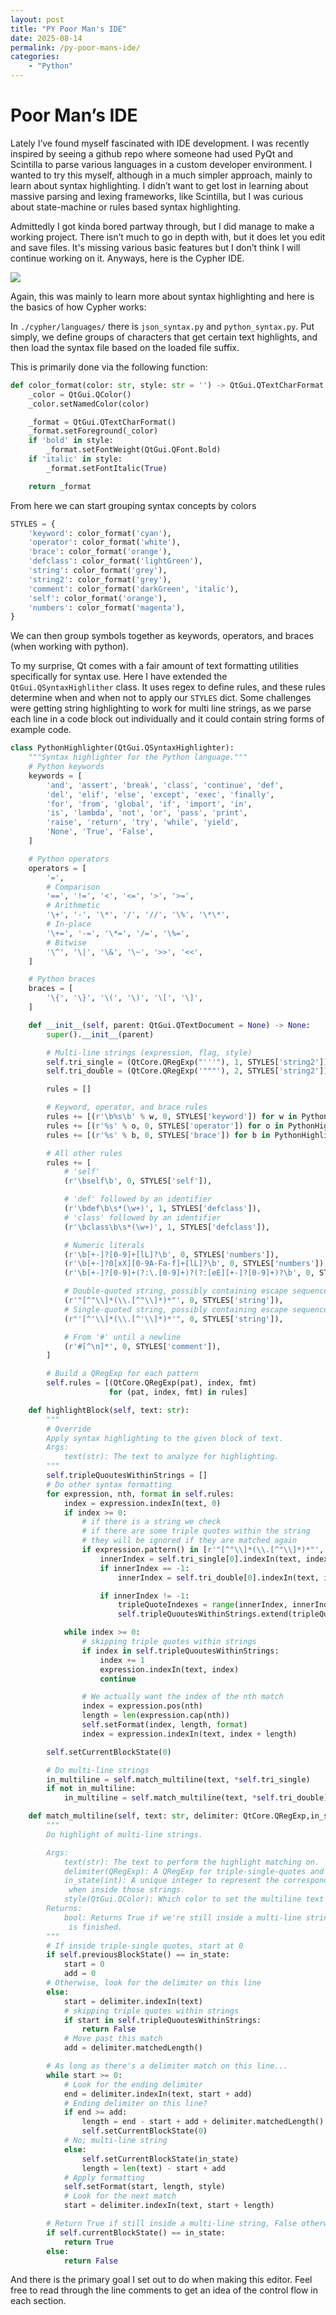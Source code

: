 ```yaml
---
layout: post
title: "PY Poor Man's IDE"
date: 2025-08-14
permalink: /py-poor-mans-ide/
categories:
    - "Python"
---
```


# Poor Man’s IDE

Lately I’ve found myself fascinated with IDE development. I was recently inspired by seeing a github repo where someone had used PyQt and Scintilla to parse various languages in a custom developer environment. I wanted to try this myself, although in a much simpler approach, mainly to learn about syntax highlighting. I didn’t want to get lost in learning about massive parsing and lexing frameworks, like Scintilla, but I was curious about state-machine or rules based syntax highlighting.

Admittedly I got kinda bored partway through, but I did manage to make a working project. There isn’t much to go in depth with, but it does let you edit and save files. It's missing various basic features but I don’t think I will continue working on it. Anyways, here is the Cypher IDE.

<img src="https://camo.githubusercontent.com/29e99033c10b6bb16cbdbd73636532a133ecf466be45b9aad4918fe6f26804d9/68747470733a2f2f692e696d6775722e636f6d2f664c666c4355362e706e67">

Again, this was mainly to learn more about syntax highlighting and here is the basics of how Cypher works:

In `./cypher/languages/` there is `json_syntax.py` and `python_syntax.py`. Put simply, we define groups of characters that get certain text highlights, and then load the syntax file based on the loaded file suffix.

This is primarily done via the following function:

```python
def color_format(color: str, style: str = '') -> QtGui.QTextCharFormat:
    _color = QtGui.QColor()
    _color.setNamedColor(color)

    _format = QtGui.QTextCharFormat()
    _format.setForeground(_color)
    if 'bold' in style:
        _format.setFontWeight(QtGui.QFont.Bold)
    if 'italic' in style:
        _format.setFontItalic(True)

    return _format
```

From here we can start grouping syntax concepts by colors

```python
STYLES = {
    'keyword': color_format('cyan'),
    'operator': color_format('white'),
    'brace': color_format('orange'),
    'defclass': color_format('lightGreen'),
    'string': color_format('grey'),
    'string2': color_format('grey'),
    'comment': color_format('darkGreen', 'italic'),
    'self': color_format('orange'),
    'numbers': color_format('magenta'),
}
```

We can then group symbols together as keywords, operators, and braces (when working with python).

To my surprise, Qt comes with a fair amount of text formatting utilities specifically for syntax use. Here I have extended the `QtGui.QSyntaxHighlither` class.
It uses regex to define rules, and these rules determine when and when not to apply our `STYLES` dict. Some challenges were getting string highlighting to work for multi line strings,
as we parse each line in a code block out individually and it could contain string forms of example code.

```python
class PythonHighlighter(QtGui.QSyntaxHighlighter):
    """Syntax highlighter for the Python language."""
    # Python keywords
    keywords = [
        'and', 'assert', 'break', 'class', 'continue', 'def',
        'del', 'elif', 'else', 'except', 'exec', 'finally',
        'for', 'from', 'global', 'if', 'import', 'in',
        'is', 'lambda', 'not', 'or', 'pass', 'print',
        'raise', 'return', 'try', 'while', 'yield',
        'None', 'True', 'False',
    ]

    # Python operators
    operators = [
        '=',
        # Comparison
        '==', '!=', '<', '<=', '>', '>=',
        # Arithmetic
        '\+', '-', '\*', '/', '//', '\%', '\*\*',
        # In-place
        '\+=', '-=', '\*=', '/=', '\%=',
        # Bitwise
        '\^', '\|', '\&', '\~', '>>', '<<',
    ]

    # Python braces
    braces = [
        '\{', '\}', '\(', '\)', '\[', '\]',
    ]

    def __init__(self, parent: QtGui.QTextDocument = None) -> None:
        super().__init__(parent)

        # Multi-line strings (expression, flag, style)
        self.tri_single = (QtCore.QRegExp("'''"), 1, STYLES['string2'])
        self.tri_double = (QtCore.QRegExp('"""'), 2, STYLES['string2'])

        rules = []

        # Keyword, operator, and brace rules
        rules += [(r'\b%s\b' % w, 0, STYLES['keyword']) for w in PythonHighlighter.keywords]
        rules += [(r'%s' % o, 0, STYLES['operator']) for o in PythonHighlighter.operators]
        rules += [(r'%s' % b, 0, STYLES['brace']) for b in PythonHighlighter.braces]

        # All other rules
        rules += [
            # 'self'
            (r'\bself\b', 0, STYLES['self']),

            # 'def' followed by an identifier
            (r'\bdef\b\s*(\w+)', 1, STYLES['defclass']),
            # 'class' followed by an identifier
            (r'\bclass\b\s*(\w+)', 1, STYLES['defclass']),

            # Numeric literals
            (r'\b[+-]?[0-9]+[lL]?\b', 0, STYLES['numbers']),
            (r'\b[+-]?0[xX][0-9A-Fa-f]+[lL]?\b', 0, STYLES['numbers']),
            (r'\b[+-]?[0-9]+(?:\.[0-9]+)?(?:[eE][+-]?[0-9]+)?\b', 0, STYLES['numbers']),

            # Double-quoted string, possibly containing escape sequences
            (r'"[^"\\]*(\\.[^"\\]*)*"', 0, STYLES['string']),
            # Single-quoted string, possibly containing escape sequences
            (r"'[^'\\]*(\\.[^'\\]*)*'", 0, STYLES['string']),

            # From '#' until a newline
            (r'#[^\n]*', 0, STYLES['comment']),
        ]

        # Build a QRegExp for each pattern
        self.rules = [(QtCore.QRegExp(pat), index, fmt)
                      for (pat, index, fmt) in rules]

    def highlightBlock(self, text: str):
        """
        # Override
        Apply syntax highlighting to the given block of text.
        Args:
            text(str): The text to analyze for highlighting.
        """
        self.tripleQuoutesWithinStrings = []
        # Do other syntax formatting
        for expression, nth, format in self.rules:
            index = expression.indexIn(text, 0)
            if index >= 0:
                # if there is a string we check
                # if there are some triple quotes within the string
                # they will be ignored if they are matched again
                if expression.pattern() in [r'"[^"\\]*(\\.[^"\\]*)*"', r"'[^'\\]*(\\.[^'\\]*)*'"]:
                    innerIndex = self.tri_single[0].indexIn(text, index + 1)
                    if innerIndex == -1:
                        innerIndex = self.tri_double[0].indexIn(text, index + 1)

                    if innerIndex != -1:
                        tripleQuoteIndexes = range(innerIndex, innerIndex + 3)
                        self.tripleQuoutesWithinStrings.extend(tripleQuoteIndexes)

            while index >= 0:
                # skipping triple quotes within strings
                if index in self.tripleQuoutesWithinStrings:
                    index += 1
                    expression.indexIn(text, index)
                    continue

                # We actually want the index of the nth match
                index = expression.pos(nth)
                length = len(expression.cap(nth))
                self.setFormat(index, length, format)
                index = expression.indexIn(text, index + length)

        self.setCurrentBlockState(0)

        # Do multi-line strings
        in_multiline = self.match_multiline(text, *self.tri_single)
        if not in_multiline:
            in_multiline = self.match_multiline(text, *self.tri_double)

    def match_multiline(self, text: str, delimiter: QtCore.QRegExp,in_state: int, style: QtGui.QColor) -> bool:
        """
        Do highlight of multi-line strings.

        Args:
            text(str): The text to perform the highlight matching on.
            delimiter(QRegExp): A QRegExp for triple-single-quotes and triple-double-quotes
            in_state(int): A unique integer to represent the corresponding state changes
             when inside those strings.
            style(QtGui.QColor): Which color to set the multiline text to.
        Returns:
            bool: Returns True if we're still inside a multi-line string when this function
             is finished.
        """
        # If inside triple-single quotes, start at 0
        if self.previousBlockState() == in_state:
            start = 0
            add = 0
        # Otherwise, look for the delimiter on this line
        else:
            start = delimiter.indexIn(text)
            # skipping triple quotes within strings
            if start in self.tripleQuoutesWithinStrings:
                return False
            # Move past this match
            add = delimiter.matchedLength()

        # As long as there's a delimiter match on this line...
        while start >= 0:
            # Look for the ending delimiter
            end = delimiter.indexIn(text, start + add)
            # Ending delimiter on this line?
            if end >= add:
                length = end - start + add + delimiter.matchedLength()
                self.setCurrentBlockState(0)
            # No; multi-line string
            else:
                self.setCurrentBlockState(in_state)
                length = len(text) - start + add
            # Apply formatting
            self.setFormat(start, length, style)
            # Look for the next match
            start = delimiter.indexIn(text, start + length)

        # Return True if still inside a multi-line string, False otherwise
        if self.currentBlockState() == in_state:
            return True
        else:
            return False
```

And there is the primary goal I set out to do when making this editor. Feel free to read through the line comments to get an idea of the control flow in each section.
